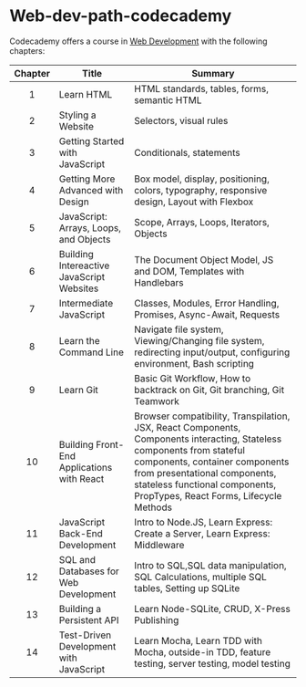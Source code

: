 # Web-dev-path-codecademy
Codecademy offers a course in [Web Development](https://www.codecademy.com/learn/paths/web-development) with the following chapters:

| Chapter | Title | Summary |
| :-----: | ----- | ------- |
| 1       | Learn HTML | HTML standards, tables, forms, semantic HTML |
| 2       | Styling a Website | Selectors, visual rules |
| 3       | Getting Started with JavaScript | Conditionals, statements |
| 4       | Getting More Advanced with Design | Box model, display, positioning, colors, typography, responsive design, Layout with Flexbox |
| 5       | JavaScript: Arrays, Loops, and Objects | Scope, Arrays, Loops, Iterators, Objects |
| 6       | Building Intereactive JavaScript Websites | The Document Object Model, JS and DOM, Templates with Handlebars |
| 7       | Intermediate JavaScript | Classes, Modules, Error Handling, Promises, Async-Await, Requests |
| 8       | Learn the Command Line | Navigate file system, Viewing/Changing file system, redirecting input/output, configuring environment, Bash scripting |
| 9       | Learn Git | Basic Git Workflow, How to backtrack on Git, Git branching, Git Teamwork |
| 10      | Building Front-End Applications with React | Browser compatibility, Transpilation, JSX, React Components, Components interacting, Stateless components from stateful components, container components from presentational components, stateless functional components, PropTypes, React Forms, Lifecycle Methods |
| 11      | JavaScript Back-End Development | Intro to Node.JS, Learn Express: Create a Server, Learn Express: Middleware |
| 12      | SQL and Databases for Web Development | Intro to SQL,SQL data manipulation, SQL Calculations, multiple SQL tables, Setting up SQLite |
| 13      | Building a Persistent API | Learn Node-SQLite, CRUD, X-Press Publishing |
| 14      | Test-Driven Development with JavaScript | Learn Mocha, Learn TDD with Mocha, outside-in TDD, feature testing, server testing, model testing |
